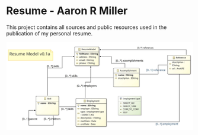 # Resume - Aaron R Miller

This project contains all sources and public resources used in the publication of my personal resume.

![Resume Model Diagram](public/img/resumemodel-0.1a.jpg)